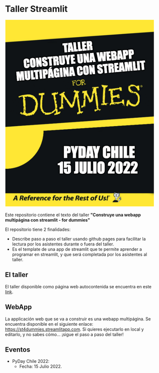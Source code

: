 # Taller Streamlit

![4 dummies](/images/4dummies.png)

Este repositorio contiene el texto del taller **"Construye una webapp multipágina con streamlit - for dummies"**

El repositorio tiene 2 finalidades:
* Describe paso a paso el taller usando github pages para facilitar la lectura por los asistentes durante o fuera del taller.
* Es el template de una app de streamlit que te permite aprender a programar en streamlit, y que será completada por los asistentes al taller. 

## El taller

El taller disponible como página web autocontenida se encuentra en este [link](https://sebastiandres.github.io/streamlit4dummies/).

## WebApp

La applicación web que se va a construir es una webapp multipágina. Se encuentra disponible en el siguiente enlace: https://st4dummies.streamlitapp.com. Si quieres ejecutarlo en local y editarlo, y no sabes cómo... ¡sigue el paso a paso del taller!

## Eventos
* PyDay Chile 2022: 
    * Fecha: 15 Julio 2022.
